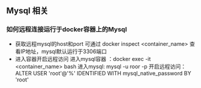 ## Mysql 相关
### 如何远程连接运行于docker容器上的Mysql
- 获取远程mysql的host和port
    可通过 docker inspect <container_name> 查看IP地址，mysql默认运行于3306端口
- 进入容器开启远程访问
    进入mysql容器 ：docker exec -it <container_name> bash
    进入mysql: mysql -u roor -p 
    开启远程访问：ALTER USER 'root'@'%' IDENTIFIED WITH mysql_native_password BY 'root'